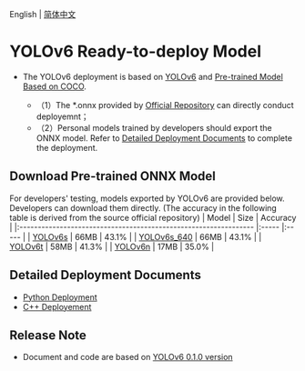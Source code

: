 English | [简体中文](README_CN.md)

# YOLOv6 Ready-to-deploy Model


- The YOLOv6 deployment is based on [YOLOv6](https://github.com/meituan/YOLOv6/releases/tag/0.1.0) and [Pre-trained Model Based on COCO](https://github.com/meituan/YOLOv6/releases/tag/0.1.0).

  - （1）The *.onnx provided by [Official Repository](https://github.com/meituan/YOLOv6/releases/tag/0.1.0) can directly conduct deployemnt；
  - （2）Personal models trained by developers should export the ONNX model. Refer to [Detailed Deployment Documents](#详细部署文档) to complete the deployment.



## Download Pre-trained ONNX Model

For developers' testing, models exported by YOLOv6 are provided below. Developers can download them directly. (The accuracy in the following table is derived from the source official repository)
| Model                                                               | Size    | Accuracy    |
|:---------------------------------------------------------------- |:----- |:----- |
| [YOLOv6s](https://bj.bcebos.com/paddlehub/fastdeploy/yolov6s.onnx) | 66MB | 43.1% |
| [YOLOv6s_640](https://bj.bcebos.com/paddlehub/fastdeploy/yolov6s-640x640.onnx) | 66MB | 43.1% |
| [YOLOv6t](https://bj.bcebos.com/paddlehub/fastdeploy/yolov6t.onnx) | 58MB | 41.3% |
| [YOLOv6n](https://bj.bcebos.com/paddlehub/fastdeploy/yolov6n.onnx) | 17MB | 35.0% |



## Detailed Deployment Documents

- [Python Deployment](python)
- [C++ Deployement](cpp)


## Release Note

- Document and code are based on [YOLOv6 0.1.0 version](https://github.com/meituan/YOLOv6/releases/tag/0.1.0) 
